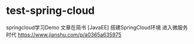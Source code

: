 # test-spring-cloud
springcloud学习Demo
文章在简书
[JavaEE] 搭建SpringCloud环境 进入微服务时代
https://www.jianshu.com/p/a0365a635975
